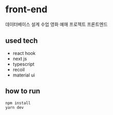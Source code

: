 # front-end

데이터베이스 설계 수업 영화 예매 프로젝트 프론트엔드

## used tech

-   react hook
-   next js
-   typescript
-   recoil
-   material ui

## how to run

```sh
npm install
yarn dev
```
